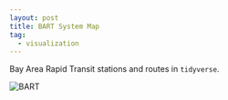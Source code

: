 ```yaml
---
layout: post
title: BART System Map
tag:
  - visualization
---
```


Bay Area Rapid Transit stations and routes in `tidyverse`.

![BART](https://shawenyao.github.io/BART/output/BART.svg)

<object type="image/svg+xml" data="https://shawenyao.github.io/BART/output/BART.svg" style="width:100%;height:100%;"></object>

<object type="image/svg+xml" style="width:100%;height:100%;">
  <img src="https://shawenyao.github.io/BART/output/BART.svg" />
</object>
